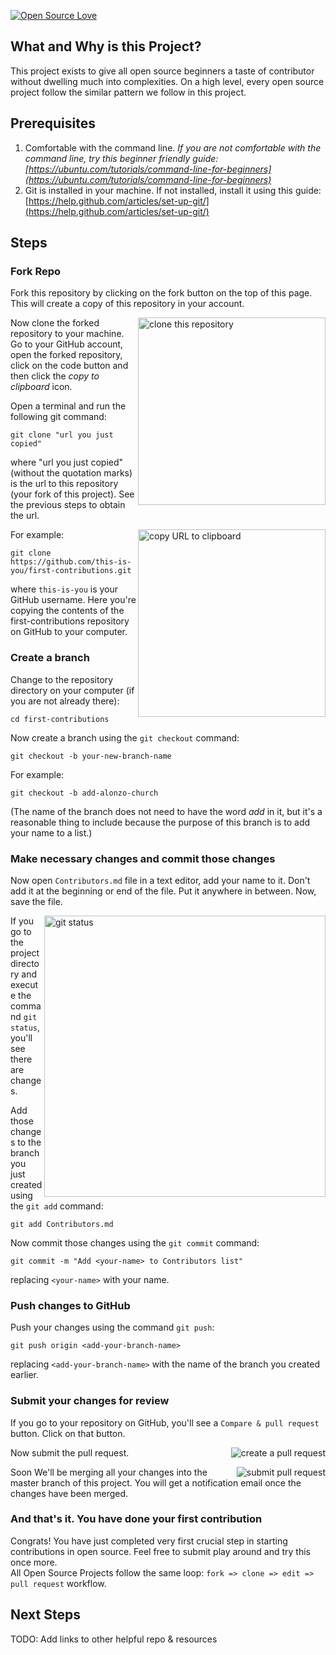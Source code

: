 [![Open Source Love](https://badges.frapsoft.com/os/v1/open-source.svg?v=103)](https://github.com/scaler-official/first-contributions/)
## What and Why is this Project?
This project exists to give all open source beginners a taste of contributor without dwelling much
into complexities. On a high level, every open source project follow the similar pattern we follow
in this project.

## Prerequisites

1. Comfortable with the command line. *If you are not comfortable with the command line, try this 
beginner friendly guide: [https://ubuntu.com/tutorials/command-line-for-beginners](https://ubuntu.com/tutorials/command-line-for-beginners)*
2. Git is installed in your machine. If not installed, install it using this guide: [https://help.github.com/articles/set-up-git/](https://help.github.com/articles/set-up-git/)

## Steps

### Fork Repo
Fork this repository by clicking on the fork button on the top of this page.
This will create a copy of this repository in your account.

<img align="right" width="300" src="https://firstcontributions.github.io/assets/Readme/clone.png" alt="clone this repository" />

Now clone the forked repository to your machine. Go to your GitHub account, open the forked repository, click on the code button and then click the _copy to clipboard_ icon.

Open a terminal and run the following git command:

```
git clone "url you just copied"
```

where "url you just copied" (without the quotation marks) is the url to this repository (your fork of this project). See the previous steps to obtain the url.

<img align="right" width="300" src="https://firstcontributions.github.io/assets/Readme/copy-to-clipboard.png" alt="copy URL to clipboard" />

For example:

```
git clone https://github.com/this-is-you/first-contributions.git
```

where `this-is-you` is your GitHub username. Here you're copying the contents of the first-contributions repository on GitHub to your computer.

### Create a branch

Change to the repository directory on your computer (if you are not already there):

```
cd first-contributions
```

Now create a branch using the `git checkout` command:

```
git checkout -b your-new-branch-name
```

For example:

```
git checkout -b add-alonzo-church
```

(The name of the branch does not need to have the word _add_ in it, but it's a reasonable thing to include because the purpose of this branch is to add your name to a list.)

### Make necessary changes and commit those changes

Now open `Contributors.md` file in a text editor, add your name to it. Don't add it at the beginning or end of the file. Put it anywhere in between. Now, save the file.

<img align="right" width="450" src="https://firstcontributions.github.io/assets/Readme/git-status.png" alt="git status" />

If you go to the project directory and execute the command `git status`, you'll see there are changes.

Add those changes to the branch you just created using the `git add` command:

```
git add Contributors.md
```

Now commit those changes using the `git commit` command:

```
git commit -m "Add <your-name> to Contributors list"
```

replacing `<your-name>` with your name.

### Push changes to GitHub

Push your changes using the command `git push`:

```
git push origin <add-your-branch-name>
```

replacing `<add-your-branch-name>` with the name of the branch you created earlier.

### Submit your changes for review

If you go to your repository on GitHub, you'll see a `Compare & pull request` button. Click on that button.

<!-- TODO: Change this Image -->
<img style="float: right;" src="https://firstcontributions.github.io/assets/Readme/compare-and-pull.png" alt="create a pull request" />

Now submit the pull request.

<!-- TODO: Change this Image -->
<img style="float: right;" src="https://firstcontributions.github.io/assets/Readme/submit-pull-request.png" alt="submit pull request" />

Soon We'll be merging all your changes into the master branch of this project. You will get a notification email once the changes have been merged.

### And that's it. You have done your first contribution
Congrats! You have just completed very first crucial step in starting contributions in open source.
Feel free to submit play around and try this once more.  
All Open Source Projects follow the same loop: `fork => clone => edit => pull request` workflow.

## Next Steps
TODO: Add links to other helpful repo & resources
